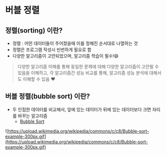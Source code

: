 # 버블 정렬

## **정렬(sorting) 이란?**

- 정렬 : 어떤 데이터들이 주어졌을때 이를 정해진 순서대로 나열하는 것
- 정렬은 프로그램 작성시 빈번하게 필요로 함
- 다양한 알고리즘이 고안되었으며, 알고리즘 학습이 필수!😄

> 다양한 알고리즘 이해를 통해 동일한 문제에 대해 다양한 알고리즘이 고안될 수 있음을 이해하고, 각 알고리즘간 성능 비교를 통해, 알고리즘 성능 분석에 대해서도 이해할 수 있음 ❤️


## **버블 정렬(bubble sort) 이란?**

- 두 인접한 데이터를 비교해서, 앞에 있는 데이터가 뒤에 있는 데이터보다 크면 자리를 바꾸는 알고리즘
  - [Bubble Sort](https://visualgo.net/en/sorting)

![https://upload.wikimedia.org/wikipedia/commons/c/c8/Bubble-sort-example-300px.gif](https://upload.wikimedia.org/wikipedia/commons/c/c8/Bubble-sort-example-300px.gif)

